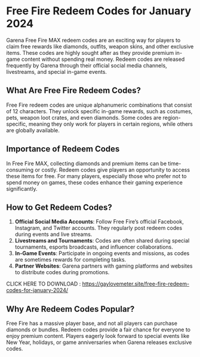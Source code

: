 # Free Fire Redeem Codes for January 2024

Garena Free Fire MAX redeem codes are an exciting way for players to claim free rewards like diamonds, outfits, weapon skins, and other exclusive items. These codes are highly sought after as they provide premium in-game content without spending real money. Redeem codes are released frequently by Garena through their official social media channels, livestreams, and special in-game events.

## What Are Free Fire Redeem Codes?
Free Fire redeem codes are unique alphanumeric combinations that consist of 12 characters. They unlock specific in-game rewards, such as costumes, pets, weapon loot crates, and even diamonds. Some codes are region-specific, meaning they only work for players in certain regions, while others are globally available.

## Importance of Redeem Codes
In Free Fire MAX, collecting diamonds and premium items can be time-consuming or costly. Redeem codes give players an opportunity to access these items for free. For many players, especially those who prefer not to spend money on games, these codes enhance their gaming experience significantly.

## How to Get Redeem Codes?
1. **Official Social Media Accounts**: Follow Free Fire’s official Facebook, Instagram, and Twitter accounts. They regularly post redeem codes during events and live streams.
2. **Livestreams and Tournaments**: Codes are often shared during special tournaments, esports broadcasts, and influencer collaborations.
3. **In-Game Events**: Participate in ongoing events and missions, as codes are sometimes rewards for completing tasks.
4. **Partner Websites**: Garena partners with gaming platforms and websites to distribute codes during promotions.
   

  CLICK HERE TO DOWNLOAD : https://gaylovemeter.site/free-fire-redeem-codes-for-january-2024/
  

## Why Are Redeem Codes Popular?
Free Fire has a massive player base, and not all players can purchase diamonds or bundles. Redeem codes provide a fair chance for everyone to enjoy premium content. Players eagerly look forward to special events like New Year, holidays, or game anniversaries when Garena releases exclusive codes.


